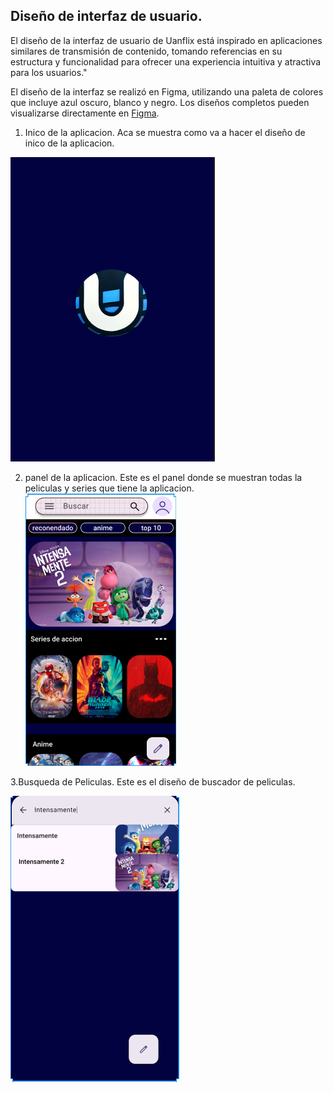 ## Diseño de interfaz de usuario.

El diseño de la interfaz de usuario de Uanflix está inspirado en aplicaciones similares de transmisión de contenido, tomando referencias en su estructura y funcionalidad para ofrecer una experiencia intuitiva y atractiva para los usuarios."

El diseño de la interfaz se realizó en Figma, utilizando una paleta de colores que incluye azul oscuro, blanco y negro. Los diseños completos pueden visualizarse directamente en [Figma](https://www.figma.com/proto/gcTSonUzue4gUtYZEB89ds/Untitled?node-id=27-102&p=f&t=dQ55hReAIXXxiCvN-1&scaling=scale-down&content-scaling=fixed&page-id=0%3A1).

1. Inico de la aplicacion.
  Aca se muestra como va a hacer el diseño de inico de la aplicacion.

![Inicio](https://github.com/NikoUwu16/Portafolio/blob/main/imagenes/inicio.png)

2. panel de la aplicacion.
  Este es el panel donde se muestran todas la peliculas y series que tiene la aplicacion.
![panel](https://github.com/NikoUwu16/Portafolio/blob/main/imagenes/panel.png)

3.Busqueda de Peliculas.
  Este es el diseño de buscador de peliculas.
  
![Busqueda](https://github.com/NikoUwu16/Portafolio/blob/main/imagenes/busqueda.png)

